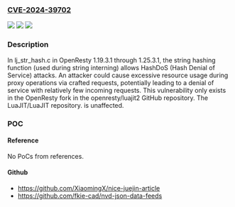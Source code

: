 ### [CVE-2024-39702](https://cve.mitre.org/cgi-bin/cvename.cgi?name=CVE-2024-39702)
![](https://img.shields.io/static/v1?label=Product&message=n%2Fa&color=blue)
![](https://img.shields.io/static/v1?label=Version&message=n%2Fa&color=blue)
![](https://img.shields.io/static/v1?label=Vulnerability&message=n%2Fa&color=brighgreen)

### Description

In lj_str_hash.c in OpenResty 1.19.3.1 through 1.25.3.1, the string hashing function (used during string interning) allows HashDoS (Hash Denial of Service) attacks. An attacker could cause excessive resource usage during proxy operations via crafted requests, potentially leading to a denial of service with relatively few incoming requests. This vulnerability only exists in the OpenResty fork in the openresty/luajit2 GitHub repository. The LuaJIT/LuaJIT repository. is unaffected.

### POC

#### Reference
No PoCs from references.

#### Github
- https://github.com/XiaomingX/nice-juejin-article
- https://github.com/fkie-cad/nvd-json-data-feeds

